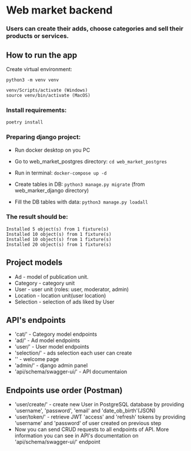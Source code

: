 # Web market backend

### Users can create their adds, choose categories and sell their products or services.

## How to run the app

Create virtual environment:
```
python3 -m venv venv
```
```
venv/Scripts/activate (Windows)
source venv/bin/activate (MacOS)
```
### Install requirements:
```
poetry install
```
### Preparing django project:

* Run docker desktop on you PC

* Go to web_market_postgres directory: ```cd web_market_postgres```

* Run in terminal: ```docker-compose up -d```

* Create tables in DB: ```python3 manage.py migrate``` (from web_marker_django directory)

* Fill the DB tables with data: ```python3 manage.py loadall```

### The result should be:
```
Installed 5 object(s) from 1 fixture(s)
Installed 10 object(s) from 1 fixture(s)
Installed 10 object(s) from 1 fixture(s)
Installed 20 object(s) from 1 fixture(s)
```
## Project models

* Ad - model of publication unit.
* Category - category unit
* User - user unit (roles: user, moderator, admin)
* Location - location unit(user location)
* Selection - selection of ads liked by User

## API's endpoints

* 'cat/' - Category model endpoints
* 'ad/' - Ad model endpoints
* 'user/' - User model endpoints
* 'selection/' - ads selection each user can create
* '' - welcome page
* 'admin/' - django admin panel
* 'api/schema/swagger-ui/' - API documentaion

## Endpoints use order (Postman)

* 'user/create/' - create new User in PostgreSQL database by providing 'username', 'password', 'email' and 'date_ob_birth'(JSON)
* 'user/token/' - retrieve JWT 'access' and 'refresh' tokens by providing 'username' and 'password' of user created on previous step
* Now you can send CRUD requests to all endpoints of API. More information you can see in API's documentation on 'api/schema/swagger-ui/' endpoint 

